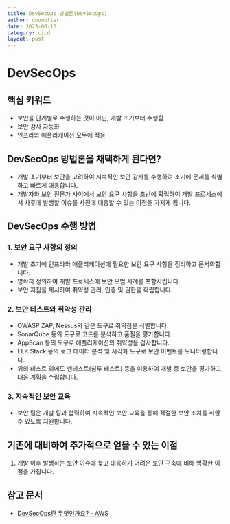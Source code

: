 ```yaml
---
title: DevSecOps 방법론(DevSecOps)
author: doombtter
date: 2023-06-10
category: cicd
layout: post
---
```


# DevSecOps

## 핵심 키워드

- 보안을 단계별로 수행하는 것이 아닌, 개발 초기부터 수행함
- 보안 감사 자동화
- 인프라와 애플리케이션 모두에 적용

## DevSecOps 방법론을 채택하게 된다면?

- 개발 초기부터 보안을 고려하여 지속적인 보안 감사를 수행하여 조기에 문제를 식별하고 빠르게 대응합니다.
- 개발자와 보안 전문가 사이에서 보안 요구 사항을 초반에 확립허여 개발 프로세스에서 차후에 발생할 이슈를 사전에 대응할 수 있는 이점을 가지게 됩니다.

## DevSecOps 수행 방법

### 1. 보안 요구 사항의 정의
- 개발 초기에 인프라와 애플리케이션에 필요한 보안 요구 사항을 정리하고 문서화합니다.
- 명확히 정의하여 개발 프로세스에 보안 모범 사례를 포함시킵니다.
- 보안 지침을 제시하여 취약성 관리, 인증 및 권한을 확립합니다.

### 2. 보안 테스트와 취약성 관리
- OWASP ZAP, Nessus와 같은 도구로 취약점을 식별합니다.
- SonarQube 등의 도구로 코드를 분석하고 품질을 평가합니다.
- AppScan 등의 도구로 애플리케이션의 취약성을 검사합니다.
- ELK Stack 등의 로그 데이터 분석 및 시각화 도구로 보안 이벤트를 모니터링합니다.
- 위의 테스트 외에도 펜테스트(침투 테스트) 등을 이용하여 개발 중 보안을 평가하고, 대응 계획을 수립합니다.

### 3. 지속적인 보안 교육
- 보안 팀은 개발 팀과 협력하여 지속적인 보안 교육을 통해 적절한 보안 조치를 취할 수 있도록 지원합니다.

## 기존에 대비하여 추가적으로 얻을 수 있는 이점
1. 개발 이후 발생하는 보안 이슈에 늦고 대응하기 어려운 보안 구축에 비해 명확한 이점을 가집니다.

## 참고 문서
- [DevSecOps란 무엇인가요? - AWS][1]

[1]: https://aws.amazon.com/ko/what-is/devsecops/